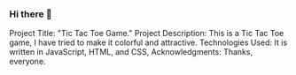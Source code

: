 ### Hi there 👋
Project Title: "Tic Tac Toe Game."
Project Description: This is a  Tic Tac Toe game, I have tried to make it colorful and attractive.
Technologies Used: It is written in JavaScript, HTML, and CSS,
Acknowledgments: Thanks, everyone.

<!--
**Sonikaguptaa/Sonikaguptaa** is a ✨ _special_ ✨ repository because its `README.md` (this file) appears on your GitHub profile.

Here are some ideas to get you started:

- 🔭 I’m currently working on ...
- 🌱 I’m currently learning ...
- 👯 I’m looking to collaborate on ...
- 🤔 I’m looking for help with ...
- 💬 Ask me about ...
- 📫 How to reach me: ...
- 😄 Pronouns: ...
- ⚡ Fun fact: ...
-->

